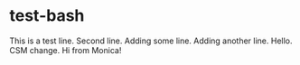 # test-bash

This is a test line.
Second line.
Adding some line.
Adding another line.
Hello.
CSM change.
Hi from Monica!